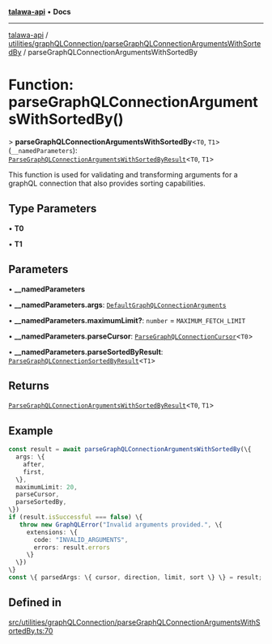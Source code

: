 [**talawa-api**](../../../../README.md) • **Docs**

***

[talawa-api](../../../../modules.md) / [utilities/graphQLConnection/parseGraphQLConnectionArgumentsWithSortedBy](../README.md) / parseGraphQLConnectionArgumentsWithSortedBy

# Function: parseGraphQLConnectionArgumentsWithSortedBy()

\> **parseGraphQLConnectionArgumentsWithSortedBy**\<`T0`, `T1`\>(`__namedParameters`): [`ParseGraphQLConnectionArgumentsWithSortedByResult`](../type-aliases/ParseGraphQLConnectionArgumentsWithSortedByResult.md)\<`T0`, `T1`\>

This function is used for validating and transforming arguments for a graphQL connection that
also provides sorting capabilities.

## Type Parameters

• **T0**

• **T1**

## Parameters

• **\_\_namedParameters**

• **\_\_namedParameters.args**: [`DefaultGraphQLConnectionArguments`](../../type-aliases/DefaultGraphQLConnectionArguments.md)

• **\_\_namedParameters.maximumLimit?**: `number` = `MAXIMUM_FETCH_LIMIT`

• **\_\_namedParameters.parseCursor**: [`ParseGraphQLConnectionCursor`](../../parseGraphQLConnectionArguments/type-aliases/ParseGraphQLConnectionCursor.md)\<`T0`\>

• **\_\_namedParameters.parseSortedByResult**: [`ParseGraphQLConnectionSortedByResult`](../type-aliases/ParseGraphQLConnectionSortedByResult.md)\<`T1`\>

## Returns

[`ParseGraphQLConnectionArgumentsWithSortedByResult`](../type-aliases/ParseGraphQLConnectionArgumentsWithSortedByResult.md)\<`T0`, `T1`\>

## Example

```ts
const result = await parseGraphQLConnectionArgumentsWithSortedBy(\{
  args: \{
    after,
    first,
  \},
  maximumLimit: 20,
  parseCursor,
  parseSortedBy,
\})
if (result.isSuccessful === false) \{
   throw new GraphQLError("Invalid arguments provided.", \{
     extensions: \{
       code: "INVALID_ARGUMENTS",
       errors: result.errors
     \}
  \})
\}
const \{ parsedArgs: \{ cursor, direction, limit, sort \} \} = result;
```

## Defined in

[src/utilities/graphQLConnection/parseGraphQLConnectionArgumentsWithSortedBy.ts:70](https://github.com/PalisadoesFoundation/talawa-api/blob/790ab2939a7c80eb0ff31afd318f8889a001f225/src/utilities/graphQLConnection/parseGraphQLConnectionArgumentsWithSortedBy.ts#L70)
